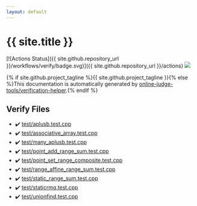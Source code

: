 ```yaml
---
layout: default
---
```


<!-- mathjax config similar to math.stackexchange -->
<script type="text/javascript" async
  src="https://cdnjs.cloudflare.com/ajax/libs/mathjax/2.7.5/MathJax.js?config=TeX-MML-AM_CHTML">
</script>
<script type="text/x-mathjax-config">
  MathJax.Hub.Config({
    TeX: { equationNumbers: { autoNumber: "AMS" }},
    tex2jax: {
      inlineMath: [ ['$','$'] ],
      processEscapes: true
    },
    "HTML-CSS": { matchFontHeight: false },
    displayAlign: "left",
    displayIndent: "2em"
  });
</script>

<script type="text/javascript" src="https://cdnjs.cloudflare.com/ajax/libs/jquery/3.4.1/jquery.min.js"></script>
<script src="https://cdn.jsdelivr.net/npm/jquery-balloon-js@1.1.2/jquery.balloon.min.js" integrity="sha256-ZEYs9VrgAeNuPvs15E39OsyOJaIkXEEt10fzxJ20+2I=" crossorigin="anonymous"></script>
<script type="text/javascript" src="assets/js/copy-button.js"></script>
<link rel="stylesheet" href="assets/css/copy-button.css" />


# {{ site.title }}

[![Actions Status]({{ site.github.repository_url }}/workflows/verify/badge.svg)]({{ site.github.repository_url }}/actions)
<a href="{{ site.github.repository_url }}"><img src="https://img.shields.io/github/last-commit/{{ site.github.owner_name }}/{{ site.github.repository_name }}" /></a>

{% if site.github.project_tagline %}{{ site.github.project_tagline }}{% else %}This documentation is automatically generated by <a href="https://github.com/online-judge-tools/verification-helper">online-judge-tools/verification-helper</a>.{% endif %}

## Verify Files

* :heavy_check_mark: <a href="verify/test/aplusb.test.cpp.html">test/aplusb.test.cpp</a>
* :heavy_check_mark: <a href="verify/test/associative_array.test.cpp.html">test/associative_array.test.cpp</a>
* :heavy_check_mark: <a href="verify/test/many_aplusb.test.cpp.html">test/many_aplusb.test.cpp</a>
* :heavy_check_mark: <a href="verify/test/point_add_range_sum.test.cpp.html">test/point_add_range_sum.test.cpp</a>
* :heavy_check_mark: <a href="verify/test/point_set_range_composite.test.cpp.html">test/point_set_range_composite.test.cpp</a>
* :heavy_check_mark: <a href="verify/test/range_affine_range_sum.test.cpp.html">test/range_affine_range_sum.test.cpp</a>
* :heavy_check_mark: <a href="verify/test/static_range_sum.test.cpp.html">test/static_range_sum.test.cpp</a>
* :heavy_check_mark: <a href="verify/test/staticrmq.test.cpp.html">test/staticrmq.test.cpp</a>
* :heavy_check_mark: <a href="verify/test/unionfind.test.cpp.html">test/unionfind.test.cpp</a>


